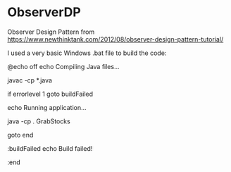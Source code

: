 # ObserverDP
Observer Design Pattern from https://www.newthinktank.com/2012/08/observer-design-pattern-tutorial/

I used a very basic Windows .bat file to build the code:

@echo off
echo Compiling Java files...

javac -cp *.java

if errorlevel 1 goto buildFailed

echo Running application...

java -cp . GrabStocks

goto end

:buildFailed
echo Build failed!

:end
